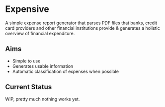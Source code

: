 # Expensive

A simple expense report generator that parses PDF files that banks, credit card providers and other financial institutions provide & generates a holistic overview of financial expenditure.

## Aims

- Simple to use
- Generates usable information
- Automatic classification of expenses when possible

## Current Status

WIP, pretty much nothing works yet.
